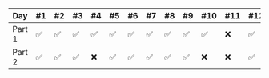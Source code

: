 | Day    | #1 | #2 | #3 | #4 | #5 | #6 | #7 | #8 | #9 | #10 | #11 | #12 |
|--------|----|----|----|----|----|----|----|----|----|-----|-----|-----|
| Part 1 | ✅  | ✅  | ✅  | ✅  | ✅  | ✅  | ✅  | ✅  | ✅  | ✅   | ❌   | ✅   |
| Part 2 | ✅  | ✅  | ✅  | ❌  | ✅  | ✅  | ✅  | ✅  | ✅  | ❌   | ❌   | ✅   |